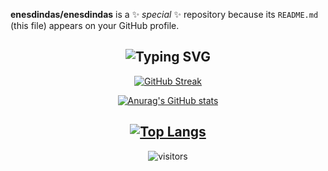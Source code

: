 

**enesdindas/enesdindas** is a ✨ _special_ ✨ repository because its `README.md` (this file) appears on your GitHub profile.
<!--
Here are some ideas to get you started:

- 🔭 I’m currently working on ...
- 🌱 I’m currently learning ...
- 👯 I’m looking to collaborate on ...
- 🤔 I’m looking for help with ...
- 💬 Ask me about ...
- 📫 How to reach me: ...
- 😄 Pronouns: ...
- ⚡ Fun fact: ...
-->

<div align="center">
  
![Typing SVG](https://readme-typing-svg.herokuapp.com?color=03A062&center=true&vCenter=true&width=600&lines=Hi%2C+I'm+ns.+A+Software+Engineer.;Follow+the+White+Rabbit...)
---
  
[![GitHub Streak](http://github-readme-streak-stats.herokuapp.com?user=enesdindas&theme=radical)](https://git.io/streak-stats)

[![Anurag's GitHub stats](https://github-readme-stats.vercel.app/api?username=enesdindas&show_icons=true&theme=radical)
](https://github.com/anuraghazra/github-readme-stats)

[![Top Langs](https://github-readme-stats.vercel.app/api/top-langs/?username=enesdindas&layout=compact&theme=radical)](https://github.com/anuraghazra/github-readme-stats)
---
![visitors](https://visitor-badge.laobi.icu/badge?page_id=enesdindas.enesdindas)
</div>
